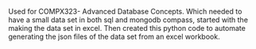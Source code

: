 Used for COMPX323- Advanced Database Concepts. 
Which needed to have a small data set in both sql and mongodb compass, started with the making the data set in excel. 
Then created this python code to automate generating the json files of the data set from an excel workbook. 
